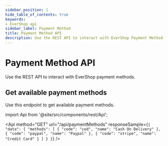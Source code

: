 ```yaml
---
sidebar_position: 1
hide_table_of_contents: true
keywords:
- EverShop api
sidebar_label: Payment Method
title: Payment Method API
description: Use the REST API to interact with EverShop Payment Method.
---
```


# Payment Method API

Use the REST API to interact with EverShop payment methods.

## Get available payment methods

Use this endpoint to get available payment methods.

import Api from '@site/src/components/rest/Api';

<Api
  method="GET"
  url="/api/paymentMethods"
  responseSample={`{
  "data": {
    "methods": [
      {
        "code": "cod",
        "name": "Cash On Delivery"
      },
      {
        "code": "paypal",
        "name": "Paypal"
      },
      {
        "code": "stripe",
        "name": "Credit Card"
      }
    ]
  }
}`}
 />
